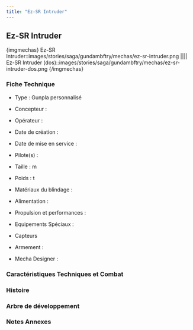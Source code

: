 ```yaml
---
title: "Ez-SR Intruder"
---
```


Ez-SR Intruder
--------------


{imgmechas}
Ez-SR Intruder::images/stories/saga/gundambftry/mechas/ez-sr-intruder.png
||||
Ez-SR Intruder (dos)::images/stories/saga/gundambftry/mechas/ez-sr-intruder-dos.png
{/imgmechas}
### Fiche Technique



- Type : Gunpla personnalisé
  
- Concepteur : 
  
- Opérateur : 
  
- Date de création : 
  
- Date de mise en service : 
  
- Pilote(s) : 
  
- Taille : m
  
- Poids : t
  
- Matériaux du blindage : 
  
- Alimentation : 
  
- Propulsion et performances : 
  
- Equipements Spéciaux :


* Capteurs


- Armement :




- Mecha Designer : 


### Caractéristiques Techniques et Combat


### Histoire


### Arbre de développement


### Notes Annexes


